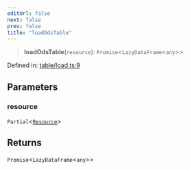 ```yaml
---
editUrl: false
next: false
prev: false
title: "loadOdsTable"
---
```


> **loadOdsTable**(`resource`): `Promise`\<`LazyDataFrame`\<`any`\>\>

Defined in: [table/load.ts:9](https://github.com/datisthq/dpkit/blob/5891634de8175d14853313e208ffbae144fd78eb/ods/table/load.ts#L9)

## Parameters

### resource

`Partial`\<[`Resource`](/reference/_dpkit/core/resource/)\>

## Returns

`Promise`\<`LazyDataFrame`\<`any`\>\>
